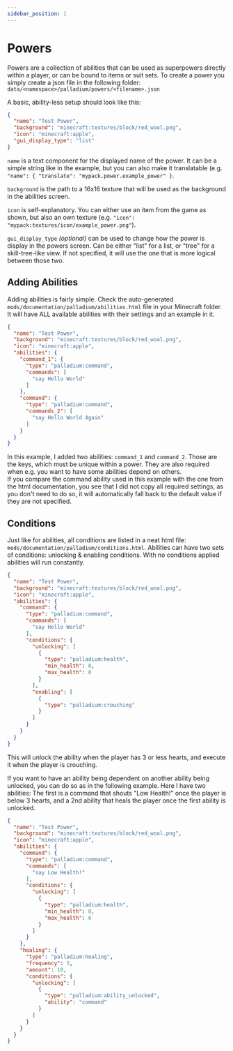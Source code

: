 ```yaml
---
sidebar_position: 1
---
```


# Powers
Powers are a collection of abilities that can be used as superpowers directly within a player, or can be bound to items or suit sets.
To create a power you simply create a json file in the following folder:
`data/<namespace>/palladium/powers/<filename>.json`

A basic, ability-less setup should look like this:
```json
{
  "name": "Test Power",
  "background": "minecraft:textures/block/red_wool.png",
  "icon": "minecraft:apple",
  "gui_display_type": "list"
}
```

`name` is a text component for the displayed name of the power. It can be a simple string like in the example, but you can also make it translatable (e.g. `"name": { "translate": "mypack.power.example_power" }`.

`background` is the path to a 16x16 texture that will be used as the background in the abilities screen.

`icon` is self-explanatory. You can either use an item from the game as shown, but also an own texture (e.g. `"icon": "mypack:textures/icon/example_power.png"`).

`gui_display_type` *(optional)* can be used to change how the power is display in the powers screen. Can be either "list" for a list, or "tree" for a skill-tree-like view. If not specified, it will use the one that is more logical between those two.

## Adding Abilities
Adding abilities is fairly simple. Check the auto-generated `mods/documentation/palladium/abilities.html` file in your Minecraft folder. It will have ALL available abilities with their settings and an example in it.

```json
{
  "name": "Test Power",
  "background": "minecraft:textures/block/red_wool.png",
  "icon": "minecraft:apple",
  "abilities": {
    "command_1": {
      "type": "palladium:command",
      "commands": [
        "say Hello World"
      ]
    },
    "command": {
      "type": "palladium:command",
      "commands_2": [
        "say Hello World Again"
      ]
    }
  }
}
```

In this example, I added two abilities: `command_1` and `command_2`. Those are the keys, which must be unique within a power. They are also required when e.g. you want to have some abilities depend on others.  
If you compare the command ability used in this example with the one from the html documentation, you see that I did not copy all required settings, as you don't need to do so, it will automatically fall back to the default value if they are not specified.

## Conditions
Just like for abilities, all conditions are listed in a neat html file: `mods/documentation/palladium/conditions.html`.
Abilities can have two sets of conditions: unlocking & enabling conditions. With no conditions applied abilities will run constantly.

```json
{
  "name": "Test Power",
  "background": "minecraft:textures/block/red_wool.png",
  "icon": "minecraft:apple",
  "abilities": {
    "command": {
      "type": "palladium:command",
      "commands": [
        "say Hello World"
      ],
      "conditions": {
        "unlocking": [
          {
            "type": "palladium:health",
            "min_health": 0,
            "max_health": 6
          }
        ],
        "enabling": [
          {
            "type": "palladium:crouching"
          }
        ]
      }
    }
  }
}
```
This will unlock the ability when the player has 3 or less hearts, and execute it when the player is crouching.

If you want to have an ability being dependent on another ability being unlocked, you can do so as in the following example. Here I have two abilities: The first is a command that shouts "Low Health!" once the player is below 3 hearts, and a 2nd ability that heals the player once the first ability is unlocked.

```json
{
  "name": "Test Power",
  "background": "minecraft:textures/block/red_wool.png",
  "icon": "minecraft:apple",
  "abilities": {
    "command": {
      "type": "palladium:command",
      "commands": [
        "say Low Health!"
      ],
      "conditions": {
        "unlocking": [
          {
            "type": "palladium:health",
            "min_health": 0,
            "max_health": 6
          }
        ]
      }
    },
    "healing": {
      "type": "palladium:healing",
      "frequency": 3,
      "amount": 10,
      "conditions": {
        "unlocking": [
          {
            "type": "palladium:ability_unlocked",
            "ability": "command"
          }
        ]
      }
    }
  }
}
```